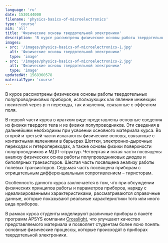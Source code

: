 ```yaml
---
language: 'ru'
date: 1530144000
filename: 'physics-basics-of-microelectronics'
type: 'course'
aim: 'all'
title: 'Физические основы твердотельной электроники'
description: 'В курсе рассмотрены физические основы работы твердотельных полупроводниковых приборов...'
images:
- src: '/images/physics-basics-of-microelectronics-1.jpg'
  alt: 'Физические основы твердотельной электроники'
  type: 'image'
- src: '/images/physics-basics-of-microelectronics-2.jpg'
  alt: 'Физические основы твердотельной электроники'
  type: 'image'
updatedAt: 1568360578
materialType: 'course'
---
```

В курсе рассмотрены физические основы работы твердотельных полупроводниковых приборов, использующих как явление инжекции носителей через p-n переходы, так и явления, связанные с эффектом поля.

В первой части курса в кратком виде представлены основные сведения из физики твердого тела и из физики полупроводников. Эти сведения в дальнейшем необходимы при усвоении основного материала курса. Во второй и третьей части излагаются физические основы, связанные с контактными явлениями в барьерах Шоттки, электронно-дырочных переходах и гетеропереходах, а также основы физики поверхности полупроводников и МДП-структур. Четвертая и пятая части посвящены анализу физических основ работы полупроводниковых диодов и биполярных транзисторов. Шестая часть посвящена анализу работы полевых транзисторов. Седьмая часть посвящена приборам с отрицательным дифференциальным сопротивлением – тиристорам.

Особенность данного курса заключается в том, что при обсуждении физических принципов работы и параметров приборов, наряду с идеализированными характеристиками, рассматриваются справочные данные, которые показывают реальные характеристики того или иного вида приборов.

В рамках курса студенты моделируют различные приборы в пакете программ APSYS компании [Crosslight](https://crosslight.com/), что улучшают качество представляемого материала и позволяет студентам более ясно понять основные физические процессы, которые происходят в приборах твердотельной электроники.

